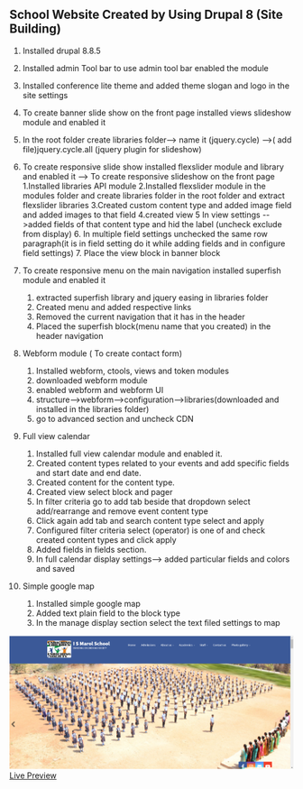 ## School Website Created by Using Drupal 8 (Site Building)
1. Installed drupal 8.8.5 
2. Installed admin Tool bar to use admin tool bar enabled the module
3. Installed conference lite theme  and added theme slogan and logo in the site settings
4. To create banner slide show on the front page installed views slideshow module and enabled it 
5.  In the root folder create libraries folder--> name it (jquery.cycle) -->( add file)jquery.cycle.all (jquery plugin for slideshow)
6. To create responsive slide show installed flexslider module and library and enabled it
-->  To create responsive slideshow on the front page
      1.Installed libraries API module
      2.Installed flexslider module in the modules folder and create libraries folder in the root folder and extract flexslider libraries
      3.Created custom content type and added image field and added images to that field
      4.created view 
      5 In view settings -->added fields of that content type and hid the label (uncheck exclude from display)
      6. In multiple field settings unchecked the same row paragraph(it is in field setting do it while adding fields and in configure field settings)
      7. Place the view block in banner block 
7. To create responsive menu on the main navigation installed superfish module and enabled it 
     1. extracted superfish library and jquery easing in libraries folder
     2. Created menu and added respective links
     3. Removed the current navigation that it has in the header
     4. Placed the superfish block(menu name that you created) in the header navigation 

8. Webform module ( To create contact form)
   1. Installed webform, ctools, views and token modules
   2. downloaded webform module
   3. enabled webform and webform UI
   4. structure-->webform-->configuration-->libraries(downloaded and installed in the libraries folder)
   5. go to advanced section and uncheck CDN

 9. Full view calendar
     1. Installed full view calendar module and enabled it.
     2. Created content types related to your events and add specific  fields and start date and end date.
     3. Created content for the content type.
     4. Created view select block and pager
     5. In filter criteria go to add tab beside that dropdown select add/rearrange and remove event content type
     6. Click again add tab and search content type select and apply
     7. Configured filter criteria select (operator) is one of   and check created content types and click apply
     8. Added fields in fields section.
     9. In full calendar display settings--> added particular fields and colors and saved 
       
10. Simple google map
     1. Installed simple google map
     2. Added text plain field to the block type
     3. In the manage display  section select the  text filed settings to map
 <img src ="img.PNG" >
 <a href = "https://www.ismarol.org">Live Preview</a>

